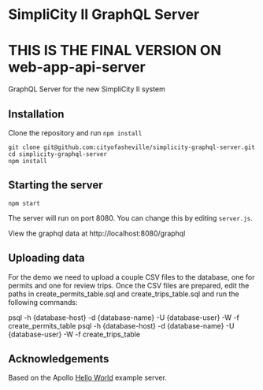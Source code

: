 # SimpliCity II GraphQL Server

# THIS IS THE FINAL VERSION ON web-app-api-server
GraphQL Server for the new SimpliCity II system

## Installation

Clone the repository and run `npm install`

```
git clone git@github.com:cityofasheville/simplicity-graphql-server.git
cd simplicity-graphql-server
npm install
```

## Starting the server

```
npm start
```

The server will run on port 8080. You can change this by editing `server.js`.

View the graphql data at http://localhost:8080/graphql

## Uploading data

For the demo we need to upload a couple CSV files to the database, one for permits and one for review trips. Once the CSV files are prepared, edit the paths in create_permits_table.sql and create_trips_table.sql and run the following commands:

  psql -h {database-host} -d {database-name} -U {database-user} -W -f create_permits_table
  psql -h {database-host} -d {database-name} -U {database-user} -W -f create_trips_table

## Acknowledgements
Based on the Apollo [Hello World](https://github.com/apollostack/frontpage-server) example server.
